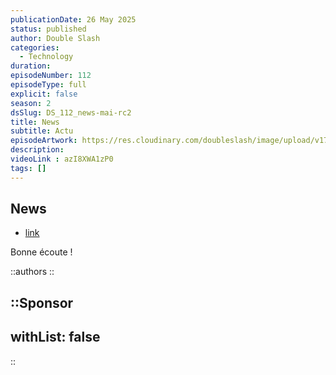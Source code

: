 ```yaml
---
publicationDate: 26 May 2025
status: published
author: Double Slash
categories:
  - Technology
duration: 
episodeNumber: 112
episodeType: full
explicit: false
season: 2
dsSlug: DS_112_news-mai-rc2
title: News
subtitle: Actu
episodeArtwork: https://res.cloudinary.com/doubleslash/image/upload/v1748252690/episode/ART_112_hhrmyg.png
description:
videoLink : azI8XWA1zP0
tags: []
---
```

## News


- [link](http)

Bonne écoute !

::authors
::

::Sponsor
---
withList: false
---
::
